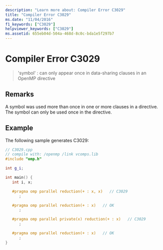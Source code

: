 ```yaml
---
description: "Learn more about: Compiler Error C3029"
title: "Compiler Error C3029"
ms.date: "11/04/2016"
f1_keywords: ["C3029"]
helpviewer_keywords: ["C3029"]
ms.assetid: 655eb04d-504a-468d-8c0c-bda1e5f297b7
---
```

# Compiler Error C3029

> 'symbol' : can only appear once in data-sharing clauses in an OpenMP directive

## Remarks

A symbol was used more than once in one or more clauses in a directive. The symbol can only be used once in the directive.

## Example

The following sample generates C3029:

```cpp
// C3029.cpp
// compile with: /openmp /link vcomps.lib
#include "omp.h"

int g_i;

int main() {
   int i, x;

   #pragma omp parallel reduction(+ : x, x)   // C3029
      ;

   #pragma omp parallel reduction(+ : x)   // OK
      ;

   #pragma omp parallel private(x) reduction(+ : x)   // C3029
      ;

   #pragma omp parallel reduction(+ : x)   // OK
      ;
}
```
